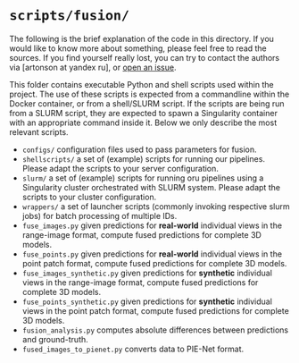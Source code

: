 # `scripts/fusion/`

The following is the brief explanation of the code in this directory. 
If you would like to know more about something, please feel free to read 
the sources.
If you find yourself really lost, you can try to contact the authors 
via [artonson at yandex ru], or [open an issue](https://github.com/artonson/def/issues/new).

This folder contains executable Python and shell scripts used within the project.
The use of these scripts is expected from a commandline within the Docker container,
or from a shell/SLURM script.
If the scripts are being run from a SLURM script, they are expected to spawn 
a Singularity container with an appropriate command inside it. 
Below we only describe the most relevant scripts.

 * `configs/` configuration files used to pass parameters for fusion.
 * `shellscripts/` a set of (example) scripts for running our pipelines. 
Please adapt the scripts to your server configuration.
 * `slurm/` a set of (example) scripts for running oru pipelines using a Singularity cluster
orchestrated with SLURM system. Please adapt the scripts to your cluster configuration.
 * `wrappers/` a set of launcher scripts (commonly invoking respective slurm jobs) 
for batch processing of multiple IDs. 
 * `fuse_images.py` given predictions for **real-world** individual views in the range-image format, 
compute fused predictions for complete 3D models. 
 * `fuse_points.py` given predictions for **real-world** individual views in the point patch format,
  compute fused predictions for complete 3D models. 
 * `fuse_images_synthetic.py` given predictions for **synthetic** individual views in the range-image format,
  compute fused predictions for complete 3D models.
 * `fuse_points_synthetic.py` given predictions for **synthetic** individual views in the point patch format,
  compute fused predictions for complete 3D models. 
 * `fusion_analysis.py` computes absolute differences between predictions and ground-truth. 
 * `fused_images_to_pienet.py` converts data to PIE-Net format. 
